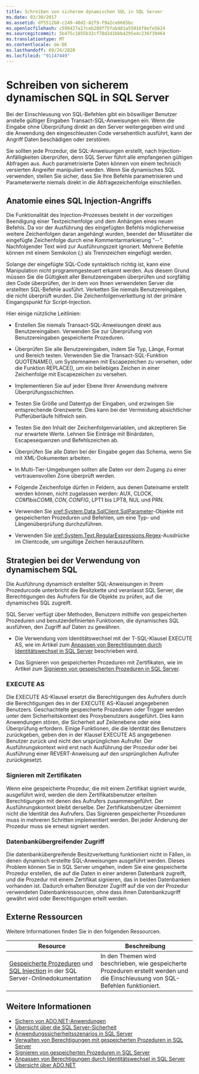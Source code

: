 ```yaml
---
title: Schreiben von sicherem dynamischen SQL in SQL Server
ms.date: 03/30/2017
ms.assetid: df5512b0-c249-40d2-82f9-f9a2ce6665bc
ms.openlocfilehash: c598427a17ceb289f75fab481a55016f0efe5624
ms.sourcegitcommit: 5b475c1855b32cf78d2d1bbb4295e4c236f39464
ms.translationtype: MT
ms.contentlocale: de-DE
ms.lasthandoff: 09/24/2020
ms.locfileid: "91147449"
---
```

# <a name="writing-secure-dynamic-sql-in-sql-server"></a>Schreiben von sicherem dynamischen SQL in SQL Server

Bei der Einschleusung von SQL-Befehlen gibt ein böswilliger Benutzer anstelle gültiger Eingaben Transact-SQL-Anweisungen ein. Wenn die Eingabe ohne Überprüfung direkt an den Server weitergegeben wird und die Anwendung den eingeschleusten Code versehentlich ausführt, kann der Angriff Daten beschädigen oder zerstören.  
  
 Sie sollten jede Prozedur, die SQL-Anweisungen erstellt, nach Injection-Anfälligkeiten überprüfen, denn SQL Server führt alle empfangenen gültigen Abfragen aus. Auch parametrisierte Daten können von einem technisch versierten Angreifer manipuliert werden. Wenn Sie dynamisches SQL verwenden, stellen Sie sicher, dass Sie Ihre Befehle parametrisieren und Parameterwerte niemals direkt in die Abfragezeichenfolge einschließen.  
  
## <a name="anatomy-of-a-sql-injection-attack"></a>Anatomie eines SQL Injection-Angriffs  

 Die Funktionalität des Injection-Prozesses besteht in der vorzeitigen Beendigung einer Textzeichenfolge und dem Anhängen eines neuen Befehls. Da vor der Ausführung des eingefügten Befehls möglicherweise weitere Zeichenfolgen daran angehängt wurden, beendet der Missetäter die eingefügte Zeichenfolge durch eine Kommentarmarkierung "--". Nachfolgender Text wird zur Ausführungszeit ignoriert. Mehrere Befehle können mit einem Semikolon (;) als Trennzeichen eingefügt werden.  
  
 Solange der eingefügte SQL-Code syntaktisch richtig ist, kann eine Manipulation nicht programmgesteuert erkannt werden. Aus diesem Grund müssen Sie die Gültigkeit aller Benutzereingaben überprüfen und sorgfältig den Code überprüfen, der in dem von Ihnen verwendeten Server die erstellten SQL-Befehle ausführt. Verketten Sie niemals Benutzereingaben, die nicht überprüft wurden. Die Zeichenfolgenverkettung ist der primäre Eingangspunkt für Script-Injection.  
  
 Hier einige nützliche Leitlinien:  
  
- Erstellen Sie niemals Transact-SQL-Anweisungen direkt aus Benutzereingaben. Verwenden Sie zur Überprüfung von Benutzereingaben gespeicherte Prozeduren.  
  
- Überprüfen Sie alle Benutzereingaben, indem Sie Typ, Länge, Format und Bereich testen. Verwenden Sie die Transact-SQL-Funktion QUOTENAME(), um Systemnamen mit Escapezeichen zu versehen, oder die Funktion REPLACE(), um ein beliebiges Zeichen in einer Zeichenfolge mit Escapezeichen zu versehen.  
  
- Implementieren Sie auf jeder Ebene Ihrer Anwendung mehrere Überprüfungsschichten.  
  
- Testen Sie Größe und Datentyp der Eingaben, und erzwingen Sie entsprechende Grenzwerte. Dies kann bei der Vermeidung absichtlicher Pufferüberläufe hilfreich sein.  
  
- Testen Sie den Inhalt der Zeichenfolgenvariablen, und akzeptieren Sie nur erwartete Werte. Lehnen Sie Einträge mit Binärdaten, Escapesequenzen und Befehlszeichen ab.  
  
- Überprüfen Sie alle Daten bei der Eingabe gegen das Schema, wenn Sie mit XML-Dokumenten arbeiten.  
  
- In Multi-Tier-Umgebungen sollten alle Daten vor dem Zugang zu einer vertrauensvollen Zone überprüft werden.  
  
- Folgende Zeichenfolge dürfen in Feldern, aus denen Dateiname erstellt werden können, nicht zugelassen werden: AUX, CLOCK$, COM1 bis COM8, CON, CONFIG$, LPT1 bis LPT8, NUL und PRN.  
  
- Verwenden Sie <xref:System.Data.SqlClient.SqlParameter>-Objekte mit gespeicherten Prozeduren und Befehlen, um eine Typ- und Längenüberprüfung durchzuführen.  
  
- Verwenden Sie <xref:System.Text.RegularExpressions.Regex>-Ausdrücke im Clientcode, um ungültige Zeichen herauszufiltern.  
  
## <a name="dynamic-sql-strategies"></a>Strategien bei der Verwendung von dynamischem SQL  

 Die Ausführung dynamisch erstellter SQL-Anweisungen in Ihrem Prozedurcode unterbricht die Besitzkette und veranlasst SQL Server, die Berechtigungen des Aufrufers für die Objekte zu prüfen, auf die dynamisches SQL zugreift.  
  
 SQL Server verfügt über Methoden, Benutzern mithilfe von gespeicherten Prozeduren und benutzerdefinierten Funktionen, die dynamisches SQL ausführen, den Zugriff auf Daten zu gewähren.  
  
- Die Verwendung vom Identitätswechsel mit der T-SQL-Klausel EXECUTE AS, wie im Artikel zum [Anpassen von Berechtigungen durch Identitätswechsel in SQL Server](customizing-permissions-with-impersonation-in-sql-server.md) beschrieben wird.  
  
- Das Signieren von gespeicherten Prozeduren mit Zertifikaten, wie im Artikel zum [Signieren von gespeicherten Prozeduren in SQL Server](signing-stored-procedures-in-sql-server.md).  
  
### <a name="execute-as"></a>EXECUTE AS  

 Die EXECUTE AS-Klausel ersetzt die Berechtigungen des Aufrufers durch die Berechtigungen des in der EXECUTE AS-Klausel angegebenen Benutzers. Geschachtelte gespeicherte Prozeduren oder Trigger werden unter dem Sicherheitskontext des Proxybenutzers ausgeführt. Dies kann Anwendungen stören, die Sicherheit auf Zeilenebene oder eine Überprüfung erfordern. Einige Funktionen, die die Identität des Benutzers zurückgeben, geben den in der Klausel EXECUTE AS angegebenen Benutzer zurück und nicht den ursprünglichen Aufrufer. Der Ausführungskontext wird erst nach Ausführung der Prozedur oder bei Ausführung einer REVERT-Anweisung auf den ursprünglichen Aufrufer zurückgesetzt.  
  
### <a name="certificate-signing"></a>Signieren mit Zertifikaten  

 Wenn eine gespeicherte Prozedur, die mit einem Zertifikat signiert wurde, ausgeführt wird, werden die dem Zertifikatsbenutzer erteilten Berechtigungen mit denen des Aufrufers zusammengeführt. Der Ausführungskontext bleibt derselbe. Der Zertifikatsbenutzer übernimmt nicht die Identität des Aufrufers. Das Signieren gespeicherter Prozeduren muss in mehreren Schritten implementiert werden. Bei jeder Änderung der Prozedur muss sie erneut signiert werden.  
  
### <a name="cross-database-access"></a>Datenbankübergreifender Zugriff  

 Die datenbankübergreifende Besitzverkettung funktioniert nicht in Fällen, in denen dynamisch erstellte SQL-Anweisungen ausgeführt werden. Dieses Problem können Sie in SQL Server umgehen, indem Sie eine gespeicherte Prozedur erstellen, die auf die Daten in einer anderen Datenbank zugreift, und die Prozedur mit einem Zertifikat signieren, das in beiden Datenbanken vorhanden ist. Dadurch erhalten Benutzer Zugriff auf die von der Prozedur verwendeten Datenbankressourcen, ohne dass ihnen Datenbankzugriff gewährt wird oder Berechtigungen erteilt werden.  
  
## <a name="external-resources"></a>Externe Ressourcen  

 Weitere Informationen finden Sie in den folgenden Ressourcen.  
  
|Resource|Beschreibung|  
|--------------|-----------------|  
|[Gespeicherte Prozeduren](/sql/relational-databases/stored-procedures/stored-procedures-database-engine) und [SQL Injection](/sql/relational-databases/security/sql-injection) in der SQL Server-Onlinedokumentation|In den Themen wird beschrieben, wie gespeicherte Prozeduren erstellt werden und die Einschleusung von SQL-Befehlen funktioniert.|  
  
## <a name="see-also"></a>Weitere Informationen

- [Sichern von ADO.NET-Anwendungen](../securing-ado-net-applications.md)
- [Übersicht über die SQL Server-Sicherheit](overview-of-sql-server-security.md)
- [Anwendungssicherheitsszenarios in SQL Server](application-security-scenarios-in-sql-server.md)
- [Verwalten von Berechtigungen mit gespeicherten Prozeduren in SQL Server](managing-permissions-with-stored-procedures-in-sql-server.md)
- [Signieren von gespeicherten Prozeduren in SQL Server](signing-stored-procedures-in-sql-server.md)
- [Anpassen von Berechtigungen durch Identitätswechsel in SQL Server](customizing-permissions-with-impersonation-in-sql-server.md)
- [Übersicht über ADO.NET](../ado-net-overview.md)
